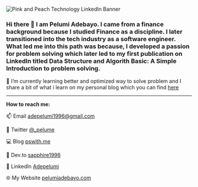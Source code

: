![Pink and Peach Technology LinkedIn Banner](https://user-images.githubusercontent.com/26180741/123519506-80920a80-d6a3-11eb-9218-04d9d2ce0e16.png)
### Hi there 👋 I am Pelumi Adebayo. I came from a finance background because I studied Finance as a discipline. I later transitioned into the tech industry as a software engineer. What led me into this path was because, I developed a passion for problem solving which later led to my first publication on LinkedIn titled Data Structure and Algorith Basic: A Simple Introduction to problem solving.
🌱 I’m currently learning better and optimized way to solve problem and I share a bit of what i learn on my personal blog which you can find <a href="http://pswith.me">here</a>
<hr/>

<strong>How to reach me:</strong>

📫 Email adepelumi1996@gmail.com

💬 Twitter <a href="http://twitter.com/_pelume">@_pelume</a>

💻 Blog <a href="http://pswith.me">pswith.me</a>

📝 Dev.to <a href="https://dev.to/sapphire1996">sapphire1996</a>

💼 LinkedIn  <a href="https://www.linkedin.com/in/adepelumi/">Adepelumi</a>

🌐 My Website <a href="https://pelumiadebayo.com">pelumiadebayo.com</a>
<!--
**sapphire1996/sapphire1996** is a ✨ _special_ ✨ repository because its `README.md` (this file) appears on your GitHub profile.

Here are some ideas to get you started:

- 🔭 I’m currently working on ...
- 🌱 I’m currently learning ...
- 👯 I’m looking to collaborate on ...
- 🤔 I’m looking for help with ...
- 💬 Ask me about ...
- 📫 How to reach me: ...
- 😄 Pronouns: ...
- ⚡ Fun fact: ...
- 🎥 YouTube VogueandCode

-->
